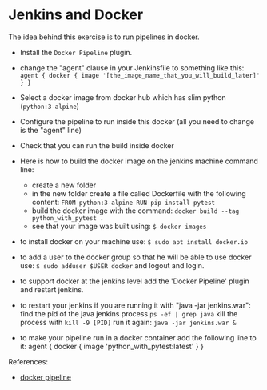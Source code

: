 # Jenkins and Docker

The idea behind this exercise is to run pipelines in docker.

* Install the `Docker Pipeline` plugin.

* change the "agent" clause in your Jenkinsfile to something like this:
`
    agent {
        docker { image '[the_image_name_that_you_will_build_later]' }
    }
`

* Select a docker image from docker hub which has slim python (`python:3-alpine`)

* Configure the pipeline to run inside this docker
    (all you need to change is the "agent" line)

* Check that you can run the build inside docker

* Here is how to build the docker image on the jenkins machine command line:
    * create a new folder
    * in the new folder create a file called Dockerfile with the following content:
        `FROM python:3-alpine
        RUN pip install pytest`
    * build the docker image with the command:
        `docker build --tag python_with_pytest .`
    * see that your image was built using:
        `$ docker images`

* to install docker on your machine use:
`$ sudo apt install docker.io`

* to add a user to the docker group so that he will be able to use docker use:
`$ sudo adduser $USER docker`
and logout and login.

* to support docker at the jenkins level add the 'Docker Pipeline' plugin and restart jenkins.

* to restart your jenkins if you are running it with "java -jar jenkins.war":
find the pid of the java jenkins process
`ps -ef | grep java`
kill the process with
`kill -9 [PID]`
run it again:
`java -jar jenkins.war &`

* to make your pipeline run in a docker container add the following line to it:
    agent { docker { image 'python_with_pytest:latest' } }

References:
* [docker pipeline](https://www.jenkins.io/doc/book/pipeline/docker)
